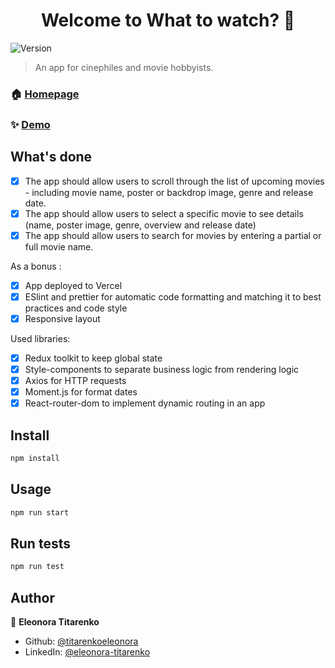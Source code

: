 <h1 align="center">Welcome to What to watch? 👋</h1>
<p>
  <img alt="Version" src="https://img.shields.io/badge/version-0.1.0-blue.svg?cacheSeconds=2592000" />
</p>

> An app for cinephiles and movie hobbyists.

### 🏠 [Homepage](https://github.com/titarenkoeleonora/what-to-watch)

### ✨ [Demo](https://what-to-watch-six-xi.vercel.app/)

## What's done

- [x] The app should allow users to scroll through the list of upcoming movies - including movie name, poster or
backdrop image, genre and release date.
- [x] The app should allow users to select a specific movie to see details (name, poster image, genre, overview and
release date)
- [x] The app should allow users to search for movies by entering a partial or full movie name.

As a bonus :

- [x] App deployed to Vercel
- [x] ESlint and prettier for automatic code formatting and matching it to best practices and code style
- [x] Responsive layout

Used libraries: 
 - [x] Redux toolkit to keep global state
 - [x] Style-components to separate business logic from rendering logic
 - [x] Axios for HTTP requests
 - [x] Moment.js for format dates
 - [x] React-router-dom to implement dynamic routing in an app

## Install

```sh
npm install
```

## Usage

```sh
npm run start
```

## Run tests

```sh
npm run test
```

## Author

👤 **Eleonora Titarenko**

* Github: [@titarenkoeleonora](https://github.com/titarenkoeleonora)
* LinkedIn: [@eleonora-titarenko](https://linkedin.com/in/eleonora-titarenko)

